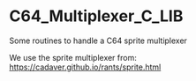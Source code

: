 # C64_Multiplexer_C_LIB
Some routines to handle a C64 sprite multiplexer

We use the sprite multiplexer from:
https://cadaver.github.io/rants/sprite.html
